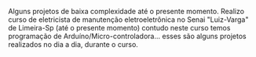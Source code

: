 Alguns projetos de baixa complexidade até o presente momento. 
Realizo curso de eletricista de manutenção eletroeletrônica no Senai "Luiz-Varga" de Limeira-Sp (até o presente momento)
contudo neste curso temos programação de Arduíno/Micro-controladora... esses são alguns projetos realizados no dia a dia, durante o curso.
